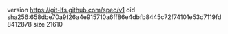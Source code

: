 version https://git-lfs.github.com/spec/v1
oid sha256:658dbe70a9f26a4e915710a6ff86e4dbfb8445c72f74101e53d7119fd8412878
size 21610
